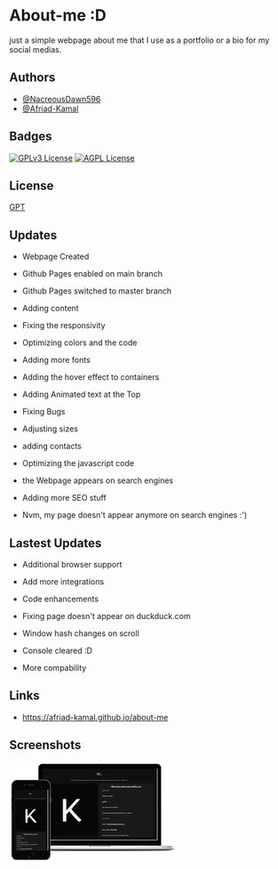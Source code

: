 
# About-me :D

just a simple webpage about me that I use as a portfolio or a bio for my social medias.
## Authors

- [@NacreousDawn596](https://www.github.com/NacreousDawn596)
- [@Afriad-Kamal](https://www.github.com/Afriad-Kamal)


## Badges

[![GPLv3 License](https://img.shields.io/badge/License-GPL%20v3-yellow.svg)](https://opensource.org/licenses/)
[![AGPL License](https://img.shields.io/badge/license-AGPL-blue.svg)](http://www.gnu.org/licenses/agpl-3.0)


## License

[GPT](https://choosealicense.com/licenses/GPT/)


## Updates

- Webpage Created

- Github Pages enabled on main branch

- Github Pages switched to master branch

- Adding content

- Fixing the responsivity

- Optimizing colors and the code

- Adding more fonts

- Adding the hover effect to containers

- Adding Animated text at the Top

- Fixing Bugs

- Adjusting sizes

- adding contacts

- Optimizing the javascript code

- the Webpage appears on search engines

- Adding more SEO stuff

- Nvm, my page doesn't appear anymore on search engines :')

## Lastest Updates

- Additional browser support

- Add more integrations

- Code enhancements

- Fixing page doesn't appear on duckduck.com

- Window hash changes on scroll

- Console cleared :D  

- More compability

## Links

- <a href="https://afriad-kamal.github.io/about-me">https://afriad-kamal.github.io/about-me</a>

## Screenshots

![screenshot](https://github.com/Afriad-Kamal/about-me/raw/main/screenshot.png)
